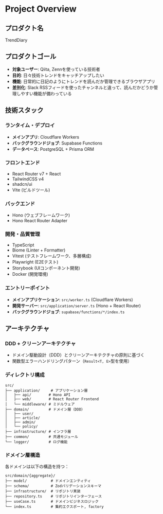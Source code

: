 # Project Overview

## プロダクト名
TrendDiary

## プロダクトゴール
- **対象ユーザー**: Qiita, Zennを使っている技術者
- **目的**: 日々技術トレンドをキャッチアップしたい
- **機能**: 日常的に日記のようにトレンドを読んだか管理できるブラウザアプリ
- **差別化**: Slack RSSフィードを使ったチャンネルと違って、読んだかどうか管理しやすい機能が備わっている

## 技術スタック

### ランタイム・デプロイ
- **メインアプリ**: Cloudflare Workers
- **バックグラウンドジョブ**: Supabase Functions
- **データベース**: PostgreSQL + Prisma ORM

### フロントエンド
- React Router v7 + React
- TailwindCSS v4
- shadcn/ui
- Vite (ビルドツール)

### バックエンド
- Hono (ウェブフレームワーク)
- Hono React Router Adapter

### 開発・品質管理
- TypeScript
- Biome (Linter + Formatter)
- Vitest (テストフレームワーク、多層構成)
- Playwright (E2Eテスト)
- Storybook (UIコンポーネント開発)
- Docker (開発環境)

### エントリーポイント
- **メインアプリケーション**: `src/worker.ts` (Cloudflare Workers)
- **開発サーバー**: `src/application/server.ts` (Hono + React Router)
- **バックグラウンドジョブ**: `supabase/functions/*/index.ts`

## アーキテクチャ

### DDD + クリーンアーキテクチャ
- ドメイン駆動設計（DDD）とクリーンアーキテクチャの原則に基づく
- 関数型エラーハンドリングパターン（`Result<T, E>`型を使用）

### ディレクトリ構成
```
src/
├── application/     # アプリケーション層
│   ├── api/        # Hono API
│   ├── web/        # React Router Frontend
│   └── middleware/ # ミドルウェア
├── domain/         # ドメイン層（DDD）
│   ├── user/
│   ├── article/
│   ├── admin/
│   └── policy/
├── infrastructure/ # インフラ層
├── common/         # 共通モジュール
└── logger/         # ログ機能
```

### ドメイン層構造
各ドメインは以下の構造を持つ：
```
src/domain/{aggregate}/
├── model/           # ドメインエンティティ
├── schema/          # Zodバリデーションスキーマ
├── infrastructure/  # リポジトリ実装
├── repository.ts    # リポジトリインターフェース
├── useCase.ts       # ドメインビジネスロジック
└── index.ts         # 集約エクスポート, factory
```